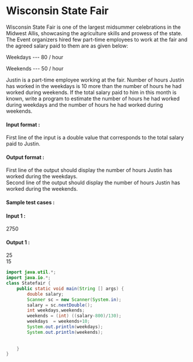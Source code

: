 # Wisconsin State Fair

Wisconsin State Fair is one of the largest midsummer celebrations in the Midwest Allis, showcasing the agriculture skills and prowess of the state. The Event organizers hired few part-time employees to work at the fair and the agreed salary paid to them are as given below:

 Weekdays --- 80 / hour

 Weekends --- 50 / hour

Justin is a part-time employee working at the fair. Number of hours Justin has worked in the weekdays is 10 more than the number of hours he had worked during weekends. If the total salary paid to him in this month is known, write a program to estimate the number of hours he had worked during weekdays and the number of hours he had worked during weekends.

 

#### Input format :
First line of the input is a double value that corresponds to the total salary paid to Justin.
#### Output format :
First line of the output should display the number of hours Justin has worked during the weekdays.
<br>
Second line of the output should display the number of hours Justin has worked during the weekends.

#### Sample test cases :
#### Input 1 :
2750
#### Output 1 :
25
<br>
15


```java
import java.util.*;
import java.io.*;
class Statefair {
	public static void main(String [] args) {
		double salary;
		Scanner sc = new Scanner(System.in);
		salary = sc.nextDouble();
		int weekdays,weekends;
		weekends = (int) ((salary-800)/130);
		weekdays  = weekends+10;
		System.out.println(weekdays);
		System.out.println(weekends);
		
		
	}
}

```
